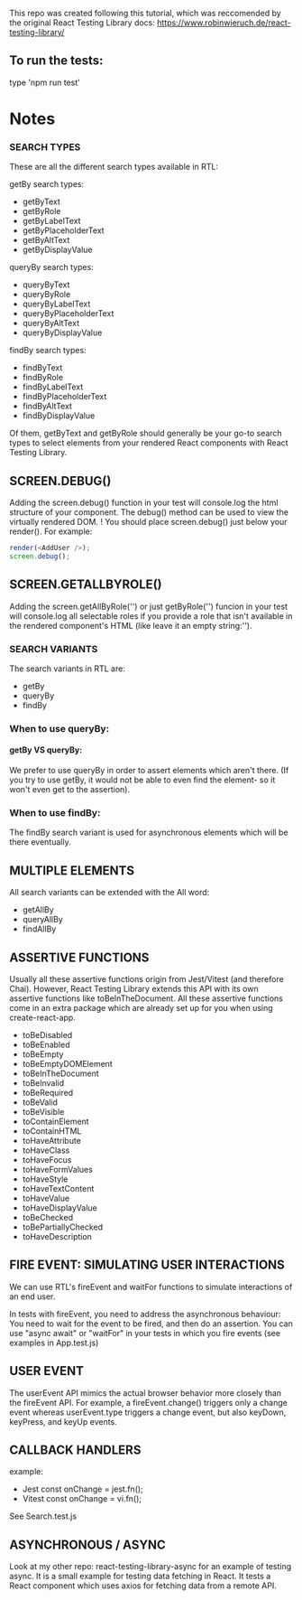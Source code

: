 This repo was created following this tutorial,
which was reccomended by the original React Testing Library docs:
https://www.robinwieruch.de/react-testing-library/

## To run the tests:

type 'npm run test'

# Notes

### SEARCH TYPES

These are all the different search types available in RTL:

getBy search types:

- getByText
- getByRole
- getByLabelText
- getByPlaceholderText
- getByAltText
- getByDisplayValue

queryBy search types:

- queryByText
- queryByRole
- queryByLabelText
- queryByPlaceholderText
- queryByAltText
- queryByDisplayValue

findBy search types:

- findByText
- findByRole
- findByLabelText
- findByPlaceholderText
- findByAltText
- findByDisplayValue

Of them, getByText and getByRole should generally be your go-to
search types to select elements from your rendered React components with React Testing Library.

## SCREEN.DEBUG()

Adding the screen.debug() function in your test will console.log the html structure of your component.
The debug() method can be used to view the virtually rendered DOM.
! You should place screen.debug() just below your render(). For example:

```JavaScript
render(<AddUser />);
screen.debug();
```

## SCREEN.GETALLBYROLE()

Adding the screen.getAllByRole('') or just getByRole('') funcion in your test will console.log all selectable roles if you provide a role that isn't available in the rendered component's HTML (like leave it an empty string:'').

### SEARCH VARIANTS

The search variants in RTL are:

- getBy
- queryBy
- findBy

### When to use queryBy:

#### getBy VS queryBy:

We prefer to use queryBy in order to assert elements which aren't there.
(If you try to use getBy, it would not be able to even find the element- so it won't even get to the assertion).

### When to use findBy:

The findBy search variant is used for asynchronous elements which will be there eventually.

## MULTIPLE ELEMENTS

All search variants can be extended with the All word:

- getAllBy
- queryAllBy
- findAllBy

## ASSERTIVE FUNCTIONS

Usually all these assertive functions origin from Jest/Vitest (and therefore Chai). However, React Testing Library extends this API with its own assertive functions like toBeInTheDocument. All these assertive functions come in an extra package which are already set up for you when using create-react-app.

- toBeDisabled
- toBeEnabled
- toBeEmpty
- toBeEmptyDOMElement
- toBeInTheDocument
- toBeInvalid
- toBeRequired
- toBeValid
- toBeVisible
- toContainElement
- toContainHTML
- toHaveAttribute
- toHaveClass
- toHaveFocus
- toHaveFormValues
- toHaveStyle
- toHaveTextContent
- toHaveValue
- toHaveDisplayValue
- toBeChecked
- toBePartiallyChecked
- toHaveDescription

## FIRE EVENT: SIMULATING USER INTERACTIONS

We can use RTL's fireEvent and waitFor functions to simulate interactions of an end user.

In tests with fireEvent, you need to address the asynchronous behaviour: You need to wait for the event to be fired, and then do an assertion.
You can use "async await" or "waitFor" in your tests in which you fire events (see examples in App.test.js)

## USER EVENT

The userEvent API mimics the actual browser behavior more closely than the fireEvent API. For example, a fireEvent.change() triggers only a change event whereas userEvent.type triggers a change event, but also keyDown, keyPress, and keyUp events.

## CALLBACK HANDLERS

example:

- Jest
  const onChange = jest.fn();
- Vitest
  const onChange = vi.fn();

See Search.test.js

## ASYNCHRONOUS / ASYNC

Look at my other repo: react-testing-library-async for an example of testing async. It is a small example for testing data fetching in React. It tests a React component which uses axios for fetching data from a remote API.

```

```
